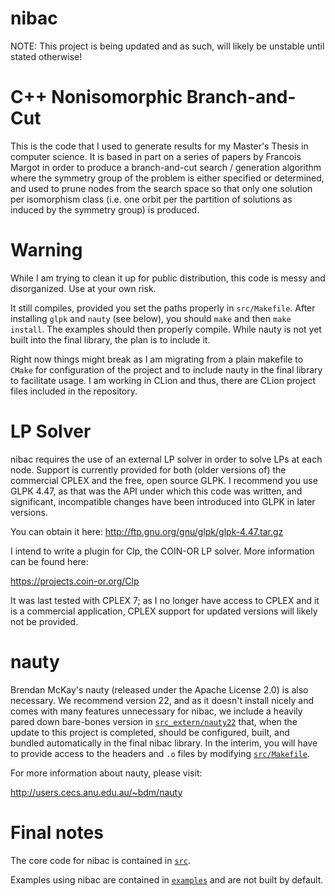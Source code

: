 # nibac

NOTE: This project is being updated and as such, will likely be unstable until stated otherwise!

# C++ Nonisomorphic Branch-and-Cut

This is the code that I used to generate results for my Master's Thesis in computer science.
It is based in part on a series of papers by Francois Margot in order to produce a branch-and-cut search / generation algorithm where the symmetry group of the problem is either specified or determined, and used to prune nodes from the search space so that only one solution per isomorphism class (i.e. one orbit per the partition of solutions as induced by the symmetry group) is produced.

# Warning

While I am trying to clean it up for public distribution, this code is messy and disorganized. Use at your own risk.

It still compiles, provided you set the paths properly in `src/Makefile`. After installing `glpk` and `nauty` (see below), you should `make` and then `make install`. The examples should then properly compile. While nauty is not yet built into the final library, the plan is to include it.

Right now things might break as I am migrating from a plain makefile to `CMake` for configuration of the project and to include nauty in the final library to facilitate usage. I am working in CLion and thus, there are CLion project files included in the repository.

# LP Solver

nibac requires the use of an external LP solver in order to solve LPs at each node. Support is currently provided for both (older versions of) the commercial CPLEX and the free, open source GLPK. I recommend you use GLPK 4.47, as that was the API under which this code was written, and significant, incompatible changes have been introduced into GLPK in later versions.

You can obtain it here:
http://ftp.gnu.org/gnu/glpk/glpk-4.47.tar.gz

I intend to write a plugin for Clp, the COIN-OR LP solver. More information can be found here:

https://projects.coin-or.org/Clp

It was last tested with CPLEX 7; as I no longer have access to CPLEX and it is a commercial application, CPLEX support for updated versions will likely not be provided.

# nauty

Brendan McKay's nauty (released under the Apache License 2.0) is also necessary. We recommend version 22, and as it doesn't install nicely and comes with many features unnecessary for nibac, we include a heavily pared down bare-bones version in [`src_extern/nauty22`](src_extern/nauty22) that, when the update to this project is completed, should be configured, built, and bundled automatically in the final nibac library. In the interim, you will have to provide access to the headers and `.o` files by modifying [`src/Makefile`](src/Makefile).

For more information about nauty, please visit:

http://users.cecs.anu.edu.au/~bdm/nauty

# Final notes

The core code for nibac is contained in [`src`](src).

Examples using nibac are contained in [`examples`](examples) and are not built by default.
